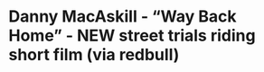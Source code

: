 <!--
id: 1612170203
link: http://tumblr.atmos.org/post/1612170203/danny-macaskill-way-back-home-new-street
slug: danny-macaskill-way-back-home-new-street
date: Thu Nov 18 2010 13:25:55 GMT-0800 (PST)
publish: 2010-11-018
tags: 
title: Danny MacAskill - &#8220;Way Back Home&#8221; - NEW street trials riding short film (via redbull)
-->


Danny MacAskill - &#8220;Way Back Home&#8221; - NEW street trials riding short film (via redbull)
=================================================================================================




